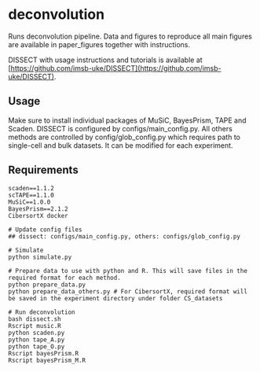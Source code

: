 # deconvolution
Runs deconvolution pipeline. 
Data and figures to reproduce all main figures are available in paper_figures together with instructions. 

DISSECT with usage instructions and tutorials is available at [https://github.com/imsb-uke/DISSECT](https://github.com/imsb-uke/DISSECT).

## Usage
Make sure to install individual packages of MuSiC, BayesPrism, TAPE and Scaden. DISSECT is configured by configs/main_config.py. All others methods are controlled by config/glob_config.py which requires path to single-cell and bulk datasets. It can be modified for each experiment.

## Requirements
```
scaden==1.1.2
scTAPE==1.1.0
MuSiC==1.0.0
BayesPrism==2.1.2
CibersortX docker

```

```
# Update config files
## dissect: configs/main_config.py, others: configs/glob_config.py

# Simulate
python simulate.py

# Prepare data to use with python and R. This will save files in the required format for each method.
python prepare_data.py
python prepare_data_others.py # For CibersortX, required format will be saved in the experiment directory under folder CS_datasets

# Run deconvolution
bash dissect.sh
Rscript music.R
python scaden.py
python tape_A.py
python tape_O.py
Rscript bayesPrism.R
Rscript bayesPrism_M.R
```
